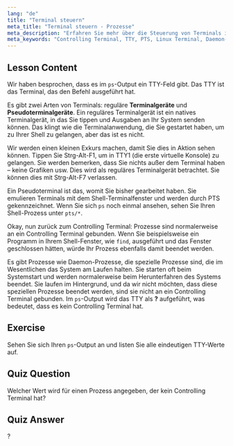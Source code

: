```yaml
---
lang: "de"
title: "Terminal steuern"
meta_title: "Terminal steuern - Prozesse"
meta_description: "Erfahren Sie mehr über die Steuerung von Terminals in Linux, einschließlich TTY vs. PTS, und wie Prozesse an diese gebunden sind. Verstehen Sie Daemon-Prozesse. Beginnen Sie Ihre Linux-Reise!"
meta_keywords: "Controlling Terminal, TTY, PTS, Linux Terminal, Daemon-Prozesse, Linux-Anfänger, Linux-Tutorial, Linux-Anleitung"
---
```


## Lesson Content

Wir haben besprochen, dass es im `ps`-Output ein TTY-Feld gibt. Das TTY ist das Terminal, das den Befehl ausgeführt hat.

Es gibt zwei Arten von Terminals: reguläre **Terminalgeräte** und **Pseudoterminalgeräte**. Ein reguläres Terminalgerät ist ein natives Terminalgerät, in das Sie tippen und Ausgaben an Ihr System senden können. Das klingt wie die Terminalanwendung, die Sie gestartet haben, um zu Ihrer Shell zu gelangen, aber das ist es nicht.

Wir werden einen kleinen Exkurs machen, damit Sie dies in Aktion sehen können. Tippen Sie Strg-Alt-F1, um in TTY1 (die erste virtuelle Konsole) zu gelangen. Sie werden bemerken, dass Sie nichts außer dem Terminal haben – keine Grafiken usw. Dies wird als reguläres Terminalgerät betrachtet. Sie können dies mit Strg-Alt-F7 verlassen.

Ein Pseudoterminal ist das, womit Sie bisher gearbeitet haben. Sie emulieren Terminals mit dem Shell-Terminalfenster und werden durch PTS gekennzeichnet. Wenn Sie sich `ps` noch einmal ansehen, sehen Sie Ihren Shell-Prozess unter `pts/*`.

Okay, nun zurück zum Controlling Terminal: Prozesse sind normalerweise an ein Controlling Terminal gebunden. Wenn Sie beispielsweise ein Programm in Ihrem Shell-Fenster, wie `find`, ausgeführt und das Fenster geschlossen hätten, würde Ihr Prozess ebenfalls damit beendet werden.

Es gibt Prozesse wie Daemon-Prozesse, die spezielle Prozesse sind, die im Wesentlichen das System am Laufen halten. Sie starten oft beim Systemstart und werden normalerweise beim Herunterfahren des Systems beendet. Sie laufen im Hintergrund, und da wir nicht möchten, dass diese speziellen Prozesse beendet werden, sind sie nicht an ein Controlling Terminal gebunden. Im `ps`-Output wird das TTY als **?** aufgeführt, was bedeutet, dass es kein Controlling Terminal hat.

## Exercise

Sehen Sie sich Ihren `ps`-Output an und listen Sie alle eindeutigen TTY-Werte auf.

## Quiz Question

Welcher Wert wird für einen Prozess angegeben, der kein Controlling Terminal hat?

## Quiz Answer

?
